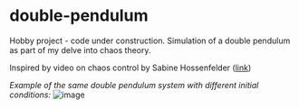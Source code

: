 # double-pendulum
Hobby project - code under construction. Simulation of a double pendulum as part of my delve into chaos theory.

Inspired by video on chaos control by Sabine Hossenfelder ([link](https://www.youtube.com/watch?v=q1-cwamhwag))

*Example of the same double pendulum system with different initial conditions:*
![image](https://user-images.githubusercontent.com/62547567/210273200-2ccb4626-eb73-4962-b56b-f7145468d05a.png)
